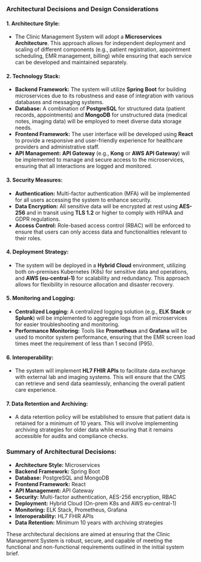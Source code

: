 ### Architectural Decisions and Design Considerations

#### 1. **Architecture Style:**
   - The Clinic Management System will adopt a **Microservices Architecture**. This approach allows for independent deployment and scaling of different components (e.g., patient registration, appointment scheduling, EMR management, billing) while ensuring that each service can be developed and maintained separately.

#### 2. **Technology Stack:**
   - **Backend Framework:** The system will utilize **Spring Boot** for building microservices due to its robustness and ease of integration with various databases and messaging systems.
   - **Database:** A combination of **PostgreSQL** for structured data (patient records, appointments) and **MongoDB** for unstructured data (medical notes, imaging data) will be employed to meet diverse data storage needs.
   - **Frontend Framework:** The user interface will be developed using **React** to provide a responsive and user-friendly experience for healthcare providers and administrative staff.
   - **API Management:** **API Gateway** (e.g., **Kong** or **AWS API Gateway**) will be implemented to manage and secure access to the microservices, ensuring that all interactions are logged and monitored.

#### 3. **Security Measures:**
   - **Authentication:** Multi-factor authentication (MFA) will be implemented for all users accessing the system to enhance security.
   - **Data Encryption:** All sensitive data will be encrypted at rest using **AES-256** and in transit using **TLS 1.2** or higher to comply with HIPAA and GDPR regulations.
   - **Access Control:** Role-based access control (RBAC) will be enforced to ensure that users can only access data and functionalities relevant to their roles.

#### 4. **Deployment Strategy:**
   - The system will be deployed in a **Hybrid Cloud** environment, utilizing both on-premises Kubernetes (K8s) for sensitive data and operations, and **AWS (eu-central-1)** for scalability and redundancy. This approach allows for flexibility in resource allocation and disaster recovery.

#### 5. **Monitoring and Logging:**
   - **Centralized Logging:** A centralized logging solution (e.g., **ELK Stack** or **Splunk**) will be implemented to aggregate logs from all microservices for easier troubleshooting and monitoring.
   - **Performance Monitoring:** Tools like **Prometheus** and **Grafana** will be used to monitor system performance, ensuring that the EMR screen load times meet the requirement of less than 1 second (P95).

#### 6. **Interoperability:**
   - The system will implement **HL7 FHIR APIs** to facilitate data exchange with external lab and imaging systems. This will ensure that the CMS can retrieve and send data seamlessly, enhancing the overall patient care experience.

#### 7. **Data Retention and Archiving:**
   - A data retention policy will be established to ensure that patient data is retained for a minimum of 10 years. This will involve implementing archiving strategies for older data while ensuring that it remains accessible for audits and compliance checks.

### Summary of Architectural Decisions:
- **Architecture Style:** Microservices
- **Backend Framework:** Spring Boot
- **Database:** PostgreSQL and MongoDB
- **Frontend Framework:** React
- **API Management:** API Gateway
- **Security:** Multi-factor authentication, AES-256 encryption, RBAC
- **Deployment:** Hybrid Cloud (On-prem K8s and AWS eu-central-1)
- **Monitoring:** ELK Stack, Prometheus, Grafana
- **Interoperability:** HL7 FHIR APIs
- **Data Retention:** Minimum 10 years with archiving strategies

These architectural decisions are aimed at ensuring that the Clinic Management System is robust, secure, and capable of meeting the functional and non-functional requirements outlined in the initial system brief.